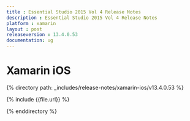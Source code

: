 ```yaml
---
title : Essential Studio 2015 Vol 4 Release Notes
description : Essential Studio 2015 Vol 4 Release Notes
platform : xamarin
layout : post
releaseversion : 13.4.0.53
documentation: ug
---
```


# Xamarin iOS

{% directory path: _includes/release-notes/xamarin-ios/v13.4.0.53 %}


{% include {{file.url}} %}

{% enddirectory %}